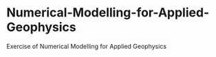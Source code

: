 # Numerical-Modelling-for-Applied-Geophysics
Exercise of Numerical Modelling for Applied Geophysics
